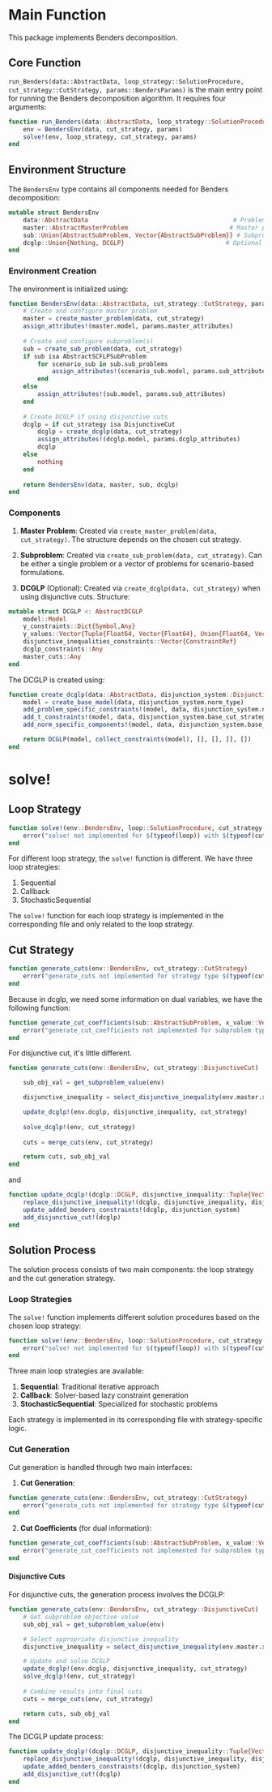 # Main Function

This package implements Benders decomposition.

## Core Function
`run_Benders(data::AbstractData, loop_strategy::SolutionProcedure, cut_strategy::CutStrategy, params::BendersParams)` 
is the main entry point for running the Benders decomposition algorithm. It requires four arguments:

```julia
function run_Benders(data::AbstractData, loop_strategy::SolutionProcedure, cut_strategy::CutStrategy, params::BendersParams)
    env = BendersEnv(data, cut_strategy, params)
    solve!(env, loop_strategy, cut_strategy, params)
end
```

## Environment Structure

The `BendersEnv` type contains all components needed for Benders decomposition:

```julia
mutable struct BendersEnv
    data::AbstractData                                        # Problem instance data
    master::AbstractMasterProblem                            # Master problem
    sub::Union{AbstractSubProblem, Vector{AbstractSubProblem}} # Subproblem(s)
    dcglp::Union{Nothing, DCGLP}                            # Optional DCGLP component
end
```

### Environment Creation

The environment is initialized using:

```julia
function BendersEnv(data::AbstractData, cut_strategy::CutStrategy, params::BendersParams)
    # Create and configure master problem
    master = create_master_problem(data, cut_strategy)
    assign_attributes!(master.model, params.master_attributes)
    
    # Create and configure subproblem(s)
    sub = create_sub_problem(data, cut_strategy)
    if sub isa AbstractSCFLPSubProblem
        for scenario_sub in sub.sub_problems
            assign_attributes!(scenario_sub.model, params.sub_attributes)
        end
    else
        assign_attributes!(sub.model, params.sub_attributes)
    end
    
    # Create DCGLP if using disjunctive cuts
    dcglp = if cut_strategy isa DisjunctiveCut
        dcglp = create_dcglp(data, cut_strategy)
        assign_attributes!(dcglp.model, params.dcglp_attributes)
        dcglp
    else
        nothing
    end
    
    return BendersEnv(data, master, sub, dcglp)
end
```

### Components

1. **Master Problem**: Created via `create_master_problem(data, cut_strategy)`. The structure depends on the chosen cut strategy.

2. **Subproblem**: Created via `create_sub_problem(data, cut_strategy)`. Can be either a single problem or a vector of problems for scenario-based formulations.

3. **DCGLP** (Optional): Created via `create_dcglp(data, cut_strategy)` when using disjunctive cuts. Structure:

```julia
mutable struct DCGLP <: AbstractDCGLP
    model::Model
    γ_constraints::Dict{Symbol,Any}
    γ_values::Vector{Tuple{Float64, Vector{Float64}, Union{Float64, Vector{Float64}}}}
    disjunctive_inequalities_constraints::Vector{ConstraintRef}
    dcglp_constraints::Any
    master_cuts::Any
end
```

The DCGLP is created using:

```julia
function create_dcglp(data::AbstractData, disjunction_system::DisjunctiveCut)
    model = create_base_model(data, disjunction_system.norm_type)
    add_problem_specific_constraints!(model, data, disjunction_system.norm_type)
    add_t_constraints!(model, data, disjunction_system.base_cut_strategy, disjunction_system.norm_type)
    add_norm_specific_components!(model, data, disjunction_system.base_cut_strategy, disjunction_system.norm_type)

    return DCGLP(model, collect_constraints(model), [], [], [], [])
end
```

# solve!

## Loop Strategy

```julia
function solve!(env::BendersEnv, loop::SolutionProcedure, cut_strategy::CutStrategy, params::BendersParams)
    error("solve! not implemented for $(typeof(loop)) with $(typeof(cut_strategy))")
end
```

For different loop strategy, the `solve!` function is different. We have three loop strategies:

1. Sequential
2. Callback
3. StochasticSequential

The `solve!` function for each loop strategy is implemented in the corresponding file and only related to the loop strategy. 

## Cut Strategy

```julia
function generate_cuts(env::BendersEnv, cut_strategy::CutStrategy)
    error("generate_cuts not implemented for strategy type $(typeof(cut_strategy))")
end
```

Because in dcglp, we need some information on dual variables, we have the following function:

```julia
function generate_cut_coefficients(sub::AbstractSubProblem, x_value::Vector{Float64}, cut_strategy::CutStrategy)
    error("generate_cut_coefficients not implemented for subproblem type $(typeof(sub)) and strategy $(typeof(cut_strategy))")
end
```
For disjunctive cut, it's little different. 

```julia
function generate_cuts(env::BendersEnv, cut_strategy::DisjunctiveCut)

    sub_obj_val = get_subproblem_value(env) 

    disjunctive_inequality = select_disjunctive_inequality(env.master.x_value)

    update_dcglp!(env.dcglp, disjunctive_inequality, cut_strategy)
    
    solve_dcglp!(env, cut_strategy)
    
    cuts = merge_cuts(env, cut_strategy)

    return cuts, sub_obj_val
end
```

and

```julia
function update_dcglp!(dcglp::DCGLP, disjunctive_inequality::Tuple{Vector{Int}, Int}, disjunction_system::DisjunctiveCut)
    replace_disjunctive_inequality!(dcglp, disjunctive_inequality, disjunction_system.norm_type)
    update_added_benders_constraints!(dcglp, disjunction_system)
    add_disjunctive_cut!(dcglp)
end 
```

## Solution Process

The solution process consists of two main components: the loop strategy and the cut generation strategy.

### Loop Strategies

The `solve!` function implements different solution procedures based on the chosen loop strategy:

```julia
function solve!(env::BendersEnv, loop::SolutionProcedure, cut_strategy::CutStrategy, params::BendersParams)
    error("solve! not implemented for $(typeof(loop)) with $(typeof(cut_strategy))")
end
```

Three main loop strategies are available:
1. **Sequential**: Traditional iterative approach
2. **Callback**: Solver-based lazy constraint generation
3. **StochasticSequential**: Specialized for stochastic problems

Each strategy is implemented in its corresponding file with strategy-specific logic.

### Cut Generation

Cut generation is handled through two main interfaces:

1. **Cut Generation**:
```julia
function generate_cuts(env::BendersEnv, cut_strategy::CutStrategy)
    error("generate_cuts not implemented for strategy type $(typeof(cut_strategy))")
end
```

2. **Cut Coefficients** (for dual information):
```julia
function generate_cut_coefficients(sub::AbstractSubProblem, x_value::Vector{Float64}, cut_strategy::CutStrategy)
    error("generate_cut_coefficients not implemented for subproblem type $(typeof(sub)) and strategy $(typeof(cut_strategy))")
end
```

#### Disjunctive Cuts

For disjunctive cuts, the generation process involves the DCGLP:

```julia
function generate_cuts(env::BendersEnv, cut_strategy::DisjunctiveCut)
    # Get subproblem objective value
    sub_obj_val = get_subproblem_value(env) 

    # Select appropriate disjunctive inequality
    disjunctive_inequality = select_disjunctive_inequality(env.master.x_value)

    # Update and solve DCGLP
    update_dcglp!(env.dcglp, disjunctive_inequality, cut_strategy)
    solve_dcglp!(env, cut_strategy)
    
    # Combine results into final cuts
    cuts = merge_cuts(env, cut_strategy)

    return cuts, sub_obj_val
end
```

The DCGLP update process:
```julia
function update_dcglp!(dcglp::DCGLP, disjunctive_inequality::Tuple{Vector{Int}, Int}, disjunction_system::DisjunctiveCut)
    replace_disjunctive_inequality!(dcglp, disjunctive_inequality, disjunction_system.norm_type)
    update_added_benders_constraints!(dcglp, disjunction_system)
    add_disjunctive_cut!(dcglp)
end 
```

